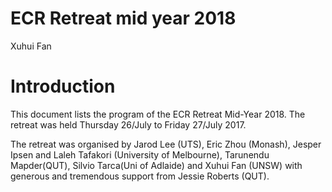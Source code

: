 # ECR Retreat mid year 2018
Xuhui Fan

# Introduction


This document lists the program of the ECR Retreat Mid-Year 2018. The retreat was held Thursday 26/July to Friday 27/July 2017. 

The retreat was organised by Jarod Lee (UTS), Eric Zhou (Monash), Jesper Ipsen and Laleh Tafakori (University of Melbourne), Tarunendu Mapder(QUT), Silvio Tarca(Uni of Adlaide) and Xuhui Fan (UNSW) with generous and tremendous support from Jessie Roberts (QUT).
